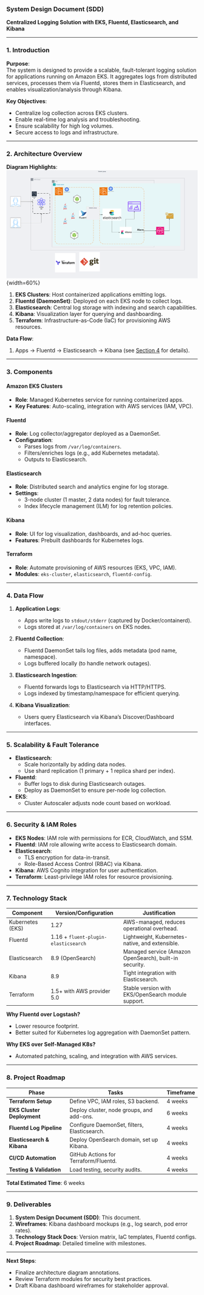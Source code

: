 ### **System Design Document (SDD)**  
**Centralized Logging Solution with EKS, Fluentd, Elasticsearch, and Kibana**  

---

### **1. Introduction**  
**Purpose**:  
The system is designed to provide a scalable, fault-tolerant logging solution for applications running on Amazon EKS. It aggregates logs from distributed services, processes them via Fluentd, stores them in Elasticsearch, and enables visualization/analysis through Kibana.  

**Key Objectives**:  
- Centralize log collection across EKS clusters.  
- Enable real-time log analysis and troubleshooting.  
- Ensure scalability for high log volumes.  
- Secure access to logs and infrastructure.  

---

### **2. Architecture Overview**  
**Diagram Highlights**:  
![Architecture Diagram](ElasticSearch.png){width=60%} 
1. **EKS Clusters**: Host containerized applications emitting logs.  
2. **Fluentd (DaemonSet)**: Deployed on each EKS node to collect logs.  
3. **Elasticsearch**: Central log storage with indexing and search capabilities.  
4. **Kibana**: Visualization layer for querying and dashboarding.  
5. **Terraform**: Infrastructure-as-Code (IaC) for provisioning AWS resources.  

**Data Flow**:  
1. Apps → Fluentd → Elasticsearch → Kibana (see [Section 4](#4-data-flow) for details).  

---

### **3. Components**  
#### **Amazon EKS Clusters**  
- **Role**: Managed Kubernetes service for running containerized apps.  
- **Key Features**: Auto-scaling, integration with AWS services (IAM, VPC).  

#### **Fluentd**  
- **Role**: Log collector/aggregator deployed as a DaemonSet.  
- **Configuration**:  
  - Parses logs from `/var/log/containers`.  
  - Filters/enriches logs (e.g., add Kubernetes metadata).  
  - Outputs to Elasticsearch.  

#### **Elasticsearch**  
- **Role**: Distributed search and analytics engine for log storage.  
- **Settings**:  
  - 3-node cluster (1 master, 2 data nodes) for fault tolerance.  
  - Index lifecycle management (ILM) for log retention policies.  

#### **Kibana**  
- **Role**: UI for log visualization, dashboards, and ad-hoc queries.  
- **Features**: Prebuilt dashboards for Kubernetes logs.  

#### **Terraform**  
- **Role**: Automate provisioning of AWS resources (EKS, VPC, IAM).  
- **Modules**: `eks-cluster`, `elasticsearch`, `fluentd-config`.  

---

### **4. Data Flow**  
1. **Application Logs**:  
   - Apps write logs to `stdout/stderr` (captured by Docker/containerd).  
   - Logs stored at `/var/log/containers` on EKS nodes.  

2. **Fluentd Collection**:  
   - Fluentd DaemonSet tails log files, adds metadata (pod name, namespace).  
   - Logs buffered locally (to handle network outages).  

3. **Elasticsearch Ingestion**:  
   - Fluentd forwards logs to Elasticsearch via HTTP/HTTPS.  
   - Logs indexed by timestamp/namespace for efficient querying.  

4. **Kibana Visualization**:  
   - Users query Elasticsearch via Kibana’s Discover/Dashboard interfaces.  

---

### **5. Scalability & Fault Tolerance**  
- **Elasticsearch**:  
  - Scale horizontally by adding data nodes.  
  - Use shard replication (1 primary + 1 replica shard per index).  
- **Fluentd**:  
  - Buffer logs to disk during Elasticsearch outages.  
  - Deploy as DaemonSet to ensure per-node log collection.  
- **EKS**:  
  - Cluster Autoscaler adjusts node count based on workload.  

---

### **6. Security & IAM Roles**  
- **EKS Nodes**: IAM role with permissions for ECR, CloudWatch, and SSM.  
- **Fluentd**: IAM role allowing write access to Elasticsearch domain.  
- **Elasticsearch**:  
  - TLS encryption for data-in-transit.  
  - Role-Based Access Control (RBAC) via Kibana.  
- **Kibana**: AWS Cognito integration for user authentication.  
- **Terraform**: Least-privilege IAM roles for resource provisioning.  

---

### **7. Technology Stack**  
| **Component**       | **Version/Configuration**                   | **Justification**                                      |  
|----------------------|---------------------------------------------|--------------------------------------------------------|  
| Kubernetes (EKS)     | 1.27                                        | AWS-managed, reduces operational overhead.             |  
| Fluentd              | 1.16 + `fluent-plugin-elasticsearch`       | Lightweight, Kubernetes-native, and extensible.        |  
| Elasticsearch        | 8.9 (OpenSearch)                            | Managed service (Amazon OpenSearch), built-in security.|  
| Kibana               | 8.9                                         | Tight integration with Elasticsearch.                  |  
| Terraform            | 1.5+ with AWS provider 5.0                  | Stable version with EKS/OpenSearch module support.     |  

**Why Fluentd over Logstash?**  
- Lower resource footprint.  
- Better suited for Kubernetes log aggregation with DaemonSet pattern.  

**Why EKS over Self-Managed K8s?**  
- Automated patching, scaling, and integration with AWS services.  

---

### **8. Project Roadmap**  
| **Phase**                     | **Tasks**                                   | **Timeframe** |  
|-------------------------------|---------------------------------------------|---------------|  
| **Terraform Setup**           | Define VPC, IAM roles, S3 backend.         | 4 weeks       |  
| **EKS Cluster Deployment**    | Deploy cluster, node groups, and add-ons.   | 6 weeks       |  
| **Fluentd Log Pipeline**      | Configure DaemonSet, filters, Elasticsearch.| 4 weeks       |  
| **Elasticsearch & Kibana**    | Deploy OpenSearch domain, set up Kibana.   | 4 weeks       |  
| **CI/CD Automation**          | GitHub Actions for Terraform/Fluentd.       | 4 weeks       |  
| **Testing & Validation**      | Load testing, security audits.             | 4 weeks       |  

**Total Estimated Time**: 6 weeks  

---

### **9. Deliverables**  
1. **System Design Document (SDD)**: This document.  
2. **Wireframes**: Kibana dashboard mockups (e.g., log search, pod error rates).  
3. **Technology Stack Docs**: Version matrix, IaC templates, Fluentd configs.  
4. **Project Roadmap**: Detailed timeline with milestones.  

---

**Next Steps**:  
- Finalize architecture diagram annotations.  
- Review Terraform modules for security best practices.  
- Draft Kibana dashboard wireframes for stakeholder approval.
